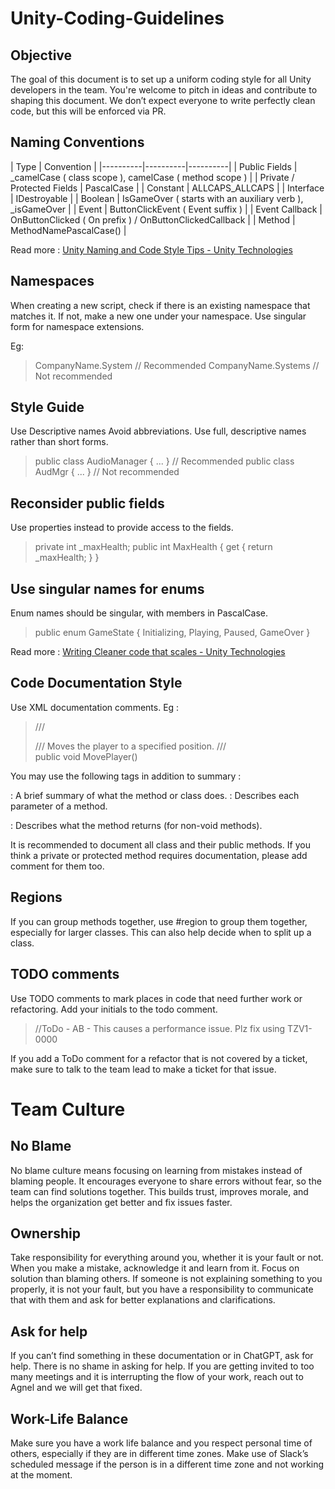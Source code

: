 # Unity-Coding-Guidelines

## Objective
The goal of this document is to set up a uniform coding style for all Unity developers in the team. You're welcome to pitch in ideas and contribute to shaping this document. We don’t expect everyone to write perfectly clean code, but this will be enforced via PR. 

## Naming Conventions
 
| Type | Convention | 
|----------|----------|----------|
| Public Fields    | _camelCase ( class scope ), camelCase ( method scope ) |
| Private / Protected Fields   |  PascalCase |
| Constant | ALLCAPS_ALLCAPS |
| Interface | IDestroyable |
| Boolean | IsGameOver ( starts with an auxiliary verb ), _isGameOver |
| Event  | ButtonClickEvent ( Event suffix ) |
| Event Callback | OnButtonClicked ( On prefix ) / OnButtonClickedCallback  |
| Method | MethodNamePascalCase()  |



Read more : [ Unity Naming and Code Style Tips - Unity Technologies ](https://unity.com/how-to/naming-and-code-style-tips-c-scripting-unity#casing-terminology)

## Namespaces
When creating a new script, check if there is an existing namespace that matches it. If not, make a new one under your namespace. 
Use singular form for namespace extensions. 

Eg:

> CompanyName.System  // Recommended
> CompanyName.Systems // Not recommended

## Style Guide 
Use Descriptive names
Avoid abbreviations. Use full, descriptive names rather than short forms.

> public class AudioManager { ... } // Recommended
> public class AudMgr { ... } // Not recommended

## Reconsider public fields
Use properties instead to provide access to the fields.

> private int _maxHealth; 
> public int MaxHealth { get { return _maxHealth; } }
 

## Use singular names for enums
Enum names should be singular, with members in PascalCase.


> public enum GameState 
> {
>  Initializing, 
>  Playing, 
>  Paused, 
>  GameOver 
> }

Read more : [Writing Cleaner code that scales - Unity Technologies](https://resources.unity.com/games/create-code-style-guide-e-book?ungated=true)

## Code Documentation Style
Use XML documentation comments. Eg :

> /// <summary> 
> /// Moves the player to a specified position. 
> /// </summary>
> public void MovePlayer()
 

You may use the following tags in addition to summary :

<summary>: A brief summary of what the method or class does.

<param>: Describes each parameter of a method.

<returns>: Describes what the method returns (for non-void methods).

It is recommended to document all class and their public methods. If you think a private or protected method requires documentation, please add comment for them too.

## Regions
If you can group methods together, use #region to group them together, especially for larger classes. This can also help decide when to split up a class.

## TODO comments
Use TODO comments to mark places in code that need further work or refactoring. Add your initials to the todo comment.

> //ToDo - AB - This causes a performance issue. Plz fix using TZV1-0000

If you add a ToDo comment for a refactor that is not covered by a ticket, make sure to talk to the team lead to make a ticket for that issue.

# Team Culture

## No Blame
No blame culture means focusing on learning from mistakes instead of blaming people. It encourages everyone to share errors without fear, so the team can find solutions together. This builds trust, improves morale, and helps the organization get better and fix issues faster.

## Ownership
Take responsibility for everything around you, whether it is your fault or not. When you make a mistake, acknowledge it and learn from it. Focus on solution than blaming others. If someone is not explaining something to you properly, it is not your fault, but you have a responsibility to communicate that with them and ask for better explanations and clarifications. 

## Ask for help
If you can’t find something in these documentation or in ChatGPT, ask for help. There is no shame in asking for help. If you are getting invited to too many meetings and it is interrupting the flow of your work, reach out to Agnel and we will get that fixed. 

## Work-Life Balance
Make sure you have a work life balance and you respect personal time of others, especially if they are in different time zones. Make use of Slack’s scheduled message if the person is in a different time zone and not working at the moment.


